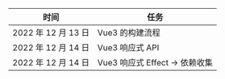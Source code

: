 | 时间                | 任务                           |
| ------------------- | ------------------------------ |
| 2022 年 12 月 13 日 | Vue3 的构建流程                |
| 2022 年 12 月 14 日 | Vue3 响应式 API                |
| 2022 年 12 月 14 日 | Vue3 响应式 Effect -> 依赖收集 |
